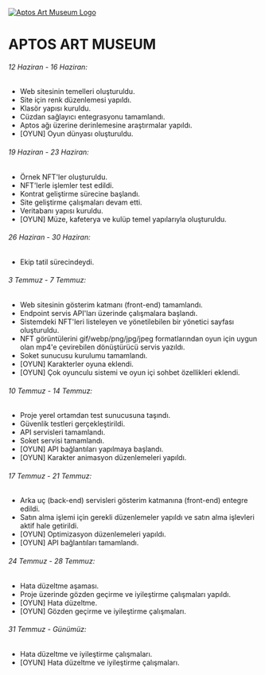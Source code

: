 

[![Aptos Art Museum Logo](https://i.hizliresim.com/mhqdx0v.png "Aptos Art Museum Logo")](http://aptosartmuseum.online "Aptos Art Museum Logo")


# APTOS ART MUSEUM  

###### 12 Haziran - 16 Haziran:

- Web sitesinin temelleri oluşturuldu.
- Site için renk düzenlemesi yapıldı.
- Klasör yapısı kuruldu.
- Cüzdan sağlayıcı entegrasyonu tamamlandı.
- Aptos ağı üzerine derinlemesine araştırmalar yapıldı.
- [OYUN] Oyun dünyası oluşturuldu.


###### 19 Haziran - 23 Haziran:

- Örnek NFT'ler oluşturuldu.
- NFT'lerle işlemler test edildi.
- Kontrat geliştirme sürecine başlandı.
- Site geliştirme çalışmaları devam etti.
- Veritabanı yapısı kuruldu.
- [OYUN] Müze, kafeterya ve kulüp temel yapılarıyla oluşturuldu.


###### 26 Haziran - 30 Haziran:
- Ekip tatil sürecindeydi.

###### 3 Temmuz - 7 Temmuz:
- Web sitesinin gösterim katmanı (front-end) tamamlandı.
- Endpoint servis API'ları üzerinde çalışmalara başlandı.
- Sistemdeki NFT'leri listeleyen ve yönetilebilen bir yönetici sayfası oluşturuldu.
- NFT görüntülerini gif/webp/png/jpg/jpeg formatlarından oyun için uygun olan mp4'e çevirebilen dönüştürücü servis yazıldı.
- Soket sunucusu kurulumu tamamlandı.
- [OYUN] Karakterler oyuna eklendi.
- [OYUN] Çok oyunculu sistemi ve oyun içi sohbet özellikleri eklendi.

###### 10 Temmuz - 14 Temmuz:
- Proje yerel ortamdan test sunucusuna taşındı.
- Güvenlik testleri gerçekleştirildi.
- API servisleri tamamlandı.
- Soket servisi tamamlandı.
- [OYUN] API bağlantıları yapılmaya başlandı.
- [OYUN] Karakter animasyon düzenlemeleri yapıldı.

###### 17 Temmuz - 21 Temmuz:
- Arka uç (back-end) servisleri gösterim katmanına (front-end) entegre edildi.
- Satın alma işlemi için gerekli düzenlemeler yapıldı ve satın alma işlevleri aktif hale getirildi.
- [OYUN] Optimizasyon düzenlemeleri yapıldı.
- [OYUN] API bağlantıları tamamlandı.

###### 24 Temmuz - 28 Temmuz:
- Hata düzeltme aşaması.
- Proje üzerinde gözden geçirme ve iyileştirme çalışmaları yapıldı.
- [OYUN] Hata düzeltme.
- [OYUN] Gözden geçirme ve iyileştirme çalışmaları.

###### 31 Temmuz - Günümüz:
- Hata düzeltme ve iyileştirme çalışmaları.
- [OYUN] Hata düzeltme ve iyileştirme çalışmaları.



